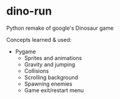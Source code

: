 # dino-run
Python remake of google's Dinosaur game

Concepts learned & used:
- Pygame
  - Sprites and animations
  - Gravity and jumping
  - Collisions 
  - Scrolling background
  - Spawning enemies
  - Game exit/restart menu
